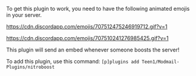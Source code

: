 To get this plugin to work, you need to have the following animated emojis in your server.

https://cdn.discordapp.com/emojis/707512475246919712.gif?v=1

https://cdn.discordapp.com/emojis/707510241276985425.gif?v=1

This plugin will send an embed whenever someone boosts the server!

To add this plugin, use this command: `[p]plugins add Teen1/Modmail-Plugins/nitroboost`
